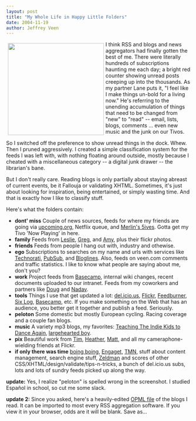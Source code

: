 ```yaml
---
layout: post
title: "My Whole Life in Happy Little Folders"
date: 2004-11-19
author: Jeffrey Veen
---
```

<img src="http://veen.com/jeff/images/opml.jpg" width="261" height="251" style="float: left; padding: 5px;" />

I think RSS and blogs and news aggregators had finally gotten the best of me. There were literally hundreds of subscriptions haunting me each day; a bright red counter showing unread posts creeping up into the thousands. As my partner Lane puts it, "I feel like I make things un-bold for a living now." He's referring to the unending accumulation of things that need to be changed from "new" to "read" -- email, lists, blogs, comments ... even new music and the junk on our Tivos.

So I switched off the preference to show unread things in the dock. Whew. Then I pruned aggressively. I created a simple classification system for the feeds I was left with, with nothing floating around outside, mostly because I cheated with a miscellaneous category -- a digital junk drawer -- the librarian's bane.

But I don't really care. Reading blogs is only partially about staying abreast of current events, be it Fallouja or validating XHTML. Sometimes, it's just about looking for inspiration, being entertained, or simply wasting time. And that is exactly how I like to classify stuff.

Here's what the folders contain:

<ul><li><strong>dont' miss</strong> Couple of news sources, feeds for where my friends are going via <a href="http://upcoming.org/">upcoming.org</a>, Netflix queue, and <a href="http://www.5ives.com/">Merlin's 5ives</a>. Gotta get my Tivo 'Now Playing' in here.</li>

<li><strong>family</strong> Feeds from <a href="http://www.veen.com/leslie/">Leslie</a>, <a href="http://greg.veen.com/">Greg</a>, and <a href="http://www.veen.com/amy/">Amy</a>, plus their flickr photos.</li>

<li><strong>friends</strong> Feeds from people I hang out with, industry and othewise.</li>

<li><strong>ego</strong> Subscriptions to searches on my name and urls with services like <a href="http://www.technorati.com/">Technorati</a>, <a href="http://www.pubsub.com/">PubSub</a>, and <a href="http://bloglines.com/">Bloglines</a>. Also, feeds on veen.com comments and traffic statistics. I like to know what people are saying about me, don't you?</li>

<li><strong>work</strong> Project feeds from <a href="http://basecamphq.com/">Basecamp</a>, internal wiki changes, recent documents uploaded to our intranet. Feeds from my coworkers and partners like <a href="http://stopdesign.com/">Doug</a> and <a href="http://www.giantant.com/antenna/">Nadav</a>.</li>

<li><strong>tools</strong> Things I use that get updated a lot: <a href="http://blog.del.icio.us/">del.icio.us</a>, <a href="Flickrblog">Flickr</a>, <a href="http://www.burningdoor.com/feedburner/">Feedburner</a>, <a href="http://sixapart.com/">Six Log</a>, <a href="http://everything.basecamphq.com/">Basecamp</a>, etc. If you make something on the Web that has an audience, you better get it together and publish a feed. Seriously.</li>

<li><strong>peloton</strong> Some domestic but mostly European cycling. Racing coverage and a couple fan blogs.</li>

<li><strong>music</strong> A variety mp3 blogs, my favorites: <a href="http://teachingtheindiekidstodanceagain.blogspot.com/">Teaching The Indie Kids to Dance Again</a>, <a href="http://www.largeheartedboy.com/blog/">largehearted boy</a>.</li>

<li><strong>pix</strong> Beautiful work from <a href="http://bigempty.com/">Tim</a>, <a href="http://hchamp.com/">Heather</a>, <a href="http://www.tenyearsofmylife.com/">Matt</a>, and all my cameraphone-wielding friends at Flickr.</li>

<li><strong>if only there was time</strong> <a href="http://www.boingboing.net/">boing boing</a>, <a href="http://www.engadget.com/">Engaget</a>, <a href="http://www.themorningnews.org/">TMN</a>, stuff about content management, search engine stuff, <a href="http://www.zeldman.com/">Zeldman</a> and scores of other CSS/XHTML/design/validate/tips-n-tricks, a bunch of del.icio.us subs, lots and lots of sundry feeds picked up along the way.</li></ul>

<strong>update:</strong> Yes, I realize "peloton" is spelled wrong in the screenshot. I studied Espa&ntilde;ol in school, so cut me some slack.

<strong>update 2:</strong> Since you asked, here's a heavily-edited <a href="http://veen.com/jeff/code/veen.opml">OPML file</a> of the blogs I read. It can be imported to most every RSS aggregation software. If you view it in your browser, odds are it will be blank. Save as...
